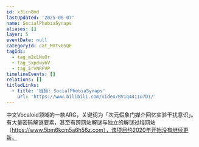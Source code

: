 ```yaml
---
id: x3lcn8md
lastUpdated: '2025-06-07'
name: SocialPhobiaSynaps
aliases: []
layer: 5
eventDate: null
categoryId: cat_MXtv05QF
tagIds:
  - tag_m2cLNuOr
  - tag_Sxpdwy6V
  - tag_5rvNRFVP
timelineEvents: []
relations: []
titledLinks:
  - title: '链接: SocialPhobiaSynaps'
    url: 'https://www.bilibili.com/video/BV1q4411u7D1/'
---
```

中文Vocaloid领域的一款ARG，关键词为「次元假象门媒介回忆实验干扰意识」。有大量密码解谜要素，甚至有跨网站解谜与独立的解谜过程网站（https://www.5bm6kcm5a6h56z.com），该项目约2020年开始没有继续更新。
